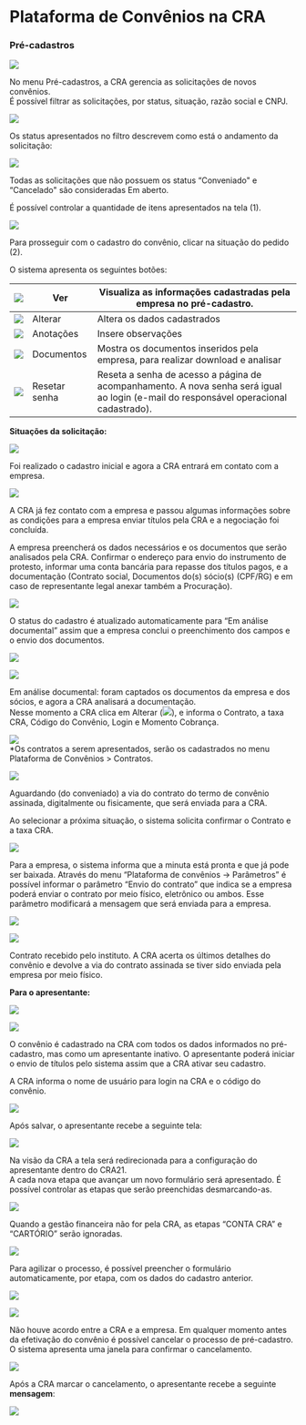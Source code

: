 # Plataforma de Convênios na CRA

### **Pré-cadastros**

![](http://manual.crabr.com.br/manual/wp-content/uploads/2020/04/09.png)

No menu Pré-cadastros, a CRA gerencia as solicitações de novos convênios.\
É possível filtrar as solicitações, por status, situação, razão social e CNPJ.

![](http://manual.crabr.com.br/manual/wp-content/uploads/2020/04/10.png)

Os status apresentados no filtro descrevem como está o andamento da solicitação:

![](http://manual.crabr.com.br/manual/wp-content/uploads/2020/04/11.png)

Todas as solicitações que não possuem os status “Conveniado" e “Cancelado" são consideradas Em aberto.

É possível controlar a quantidade de itens apresentados na tela (1).

![](http://manual.crabr.com.br/manual/wp-content/uploads/2020/04/12.png)

Para prosseguir com o cadastro do convênio, clicar na situação do pedido (2).

O sistema apresenta os seguintes botões:

| ![](http://manual.crabr.com.br/manual/wp-content/uploads/2020/04/botao-ver.png)           | Ver           | Visualiza as informações cadastradas pela empresa no pré-cadastro.                                                                    |
| ----------------------------------------------------------------------------------------- | ------------- | ------------------------------------------------------------------------------------------------------------------------------------- |
| ![](http://manual.crabr.com.br/manual/wp-content/uploads/2020/04/botao-alterar.png)       | Alterar       | Altera os dados cadastrados                                                                                                           |
| ![](http://manual.crabr.com.br/manual/wp-content/uploads/2020/04/botao-anotacoes.png)     | Anotações     | Insere observações                                                                                                                    |
| ![](http://manual.crabr.com.br/manual/wp-content/uploads/2020/04/botao-documentos.png)    | Documentos    | Mostra os documentos inseridos pela empresa, para realizar download e analisar                                                        |
| ![](http://manual.crabr.com.br/manual/wp-content/uploads/2020/04/botao-resetar-senha.png) | Resetar senha | Reseta a senha de acesso a página de acompanhamento. A nova senha será igual ao login (e-mail do responsável operacional cadastrado). |





**Situações da solicitação:**

![](http://manual.crabr.com.br/manual/wp-content/uploads/2020/04/13.png)

Foi realizado o cadastro inicial e agora a CRA entrará em contato com a empresa.

![](http://manual.crabr.com.br/manual/wp-content/uploads/2020/04/14.png)

A CRA já fez contato com a empresa e passou algumas informações sobre as condições para a empresa enviar títulos pela CRA e a negociação foi concluída.

A empresa preencherá os dados necessários e os documentos que serão analisados pela CRA. Confirmar o endereço para envio do instrumento de protesto, informar uma conta bancária para repasse dos títulos pagos, e a documentação (Contrato social, Documentos do(s) sócio(s) (CPF/RG) e em caso de representante legal anexar também a Procuração).

![](http://manual.crabr.com.br/manual/wp-content/uploads/2020/04/cadastro-aprovado.png)

O status do cadastro é atualizado automaticamente para “Em análise documental” assim que a empresa conclui o preenchimento dos campos e o envio dos documentos.

![](http://manual.crabr.com.br/manual/wp-content/uploads/2020/04/analise-documental.png)

![](http://manual.crabr.com.br/manual/wp-content/uploads/2020/04/botao-em-analise-documental.png)

Em análise documental: foram captados os documentos da empresa e dos sócios, e agora a CRA analisará a documentação.\
Nesse momento a CRA clica em Alterar (![](http://manual.crabr.com.br/manual/wp-content/uploads/2020/04/botao-alterar-1.png)), e informa o Contrato, a taxa CRA, Código do Convênio, Login e Momento Cobrança.

![](http://manual.crabr.com.br/manual/wp-content/uploads/2020/04/selelcionar-contrato.png)\
\*Os contratos a serem apresentados, serão os cadastrados no menu Plataforma de Convênios > Contratos.

![](http://manual.crabr.com.br/manual/wp-content/uploads/2020/04/botao-aguardando-retorno.png)

Aguardando (do conveniado) a via do contrato do termo de convênio assinada, digitalmente ou fisicamente, que será enviada para a CRA.

Ao selecionar a próxima situação, o sistema solicita confirmar o Contrato e a taxa CRA.

![](http://manual.crabr.com.br/manual/wp-content/uploads/2020/04/selcione-contrato.png)

Para a empresa, o sistema informa que a minuta está pronta e que já pode ser baixada. Através do menu “Plataforma de convênios -> Parâmetros” é possível informar o parâmetro “Envio do contrato” que indica se a empresa poderá enviar o contrato por meio físico, eletrônico ou ambos. Esse parâmetro modificará a mensagem que será enviada para a empresa.

![](http://manual.crabr.com.br/manual/wp-content/uploads/2020/04/minuta-pronta.png)

![](http://manual.crabr.com.br/manual/wp-content/uploads/2020/04/botao-aguardando-convenio-1.png)

Contrato recebido pelo instituto. A CRA acerta os últimos detalhes do convênio e devolve a via do contrato assinada se tiver sido enviada pela empresa por meio físico.

**Para o apresentante:**

![](http://manual.crabr.com.br/manual/wp-content/uploads/2020/04/contrato-recebido.png)

![](http://manual.crabr.com.br/manual/wp-content/uploads/2020/04/botao-conveniado.png)

O convênio é cadastrado na CRA com todos os dados informados no pré-cadastro, mas como um apresentante inativo. O apresentante poderá iniciar o envio de títulos pelo sistema assim que a CRA ativar seu cadastro.

A CRA informa o nome de usuário para login na CRA e o código do convênio.

![](http://manual.crabr.com.br/manual/wp-content/uploads/2020/04/dados-complementares.jpg)

Após salvar, o apresentante recebe a seguinte tela:

![](http://manual.crabr.com.br/manual/wp-content/uploads/2020/04/ja-e-conveniado.png)

Na visão da CRA a tela será redirecionada para a configuração do apresentante dentro do CRA21.\
A cada nova etapa que avançar um novo formulário será apresentado. É possível controlar as etapas que serão preenchidas desmarcando-as.

![](http://manual.crabr.com.br/manual/wp-content/uploads/2020/04/cadastro-por-etapas.jpg)

Quando a gestão financeira não for pela CRA, as etapas “CONTA CRA” e “CARTÓRIO” serão ignoradas.

![](http://manual.crabr.com.br/manual/wp-content/uploads/2020/04/conta-cra.jpg)

Para agilizar o processo, é possível preencher o formulário automaticamente, por etapa, com os dados do cadastro anterior.

![](http://manual.crabr.com.br/manual/wp-content/uploads/2020/04/preencher-automaticamente.jpg)

![](http://manual.crabr.com.br/manual/wp-content/uploads/2020/04/botao-cancelado.png)

Não houve acordo entre a CRA e a empresa. Em qualquer momento antes da efetivação do convênio é possível cancelar o processo de pré-cadastro.\
O sistema apresenta uma janela para confirmar o cancelamento.

![](http://manual.crabr.com.br/manual/wp-content/uploads/2020/04/cancelar.png)

Após a CRA marcar o cancelamento, o apresentante recebe a seguinte **mensagem**:

![](http://manual.crabr.com.br/manual/wp-content/uploads/2020/04/cancelado.png)
